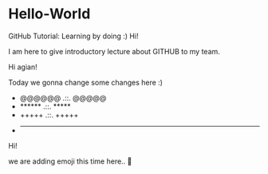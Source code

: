 # Hello-World
GitHub Tutorial: Learning by doing :)
Hi!

I am here to give introductory lecture about GITHUB to my team. 


Hi agian!

Today we gonna change some changes here :)
+ @@@@@@ .::. @@@@@
+ ****** .::. *****
+ +++++ .::. +++++
+ -----------------

Hi!

we are adding emoji this time here..
:100:
